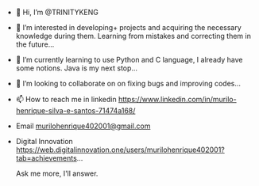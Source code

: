 - 👋 Hi, I’m @TRINITYKENG
- 👀 I’m interested in developing+ projects and acquiring the necessary knowledge during them. Learning from mistakes and correcting them in the future... 
- 🌱 I’m currently learning to use Python and C language, I already have some notions. Java is my next stop...
- 💞️ I’m looking to collaborate on on fixing bugs and improving codes...
- 📫 How to reach me in linkedin https://www.linkedin.com/in/murilo-henrique-silva-e-santos-71474a168/  
- Email murilohenrique402001@gmail.com 
- Digital Innovation  https://web.digitalinnovation.one/users/murilohenrique402001?tab=achievements...


    Ask me more, I'll answer.

<!---
TRINITYKENG/TRINITYKENG is a ✨ special ✨ repository because its `README.md` (this file) appears on your GitHub profile.
You can click the Preview link to take a look at your changes.
--->
